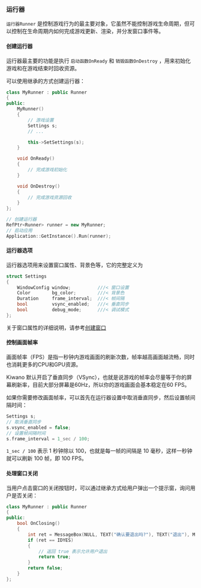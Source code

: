 ### 运行器

`运行器Runner` 是控制游戏行为的最主要对象，它虽然不能控制游戏生命周期，但可以控制在生命周期内如何完成游戏更新、渲染，并分发窗口事件等。

#### 创建运行器

运行器最主要的功能是执行 `启动函数OnReady` 和 `销毁函数OnDestroy` ，用来初始化游戏和在游戏结束时回收资源。

可以使用继承的方式创建运行器：

```cpp
class MyRunner : public Runner
{
public:
    MyRunner()
    {
        // 游戏设置
        Settings s;
        // ...

        this->SetSettings(s);
    }

    void OnReady()
    {
        // 完成游戏初始化
    }

    void OnDestroy()
    {
        // 完成游戏资源回收
    }
};

// 创建运行器
RefPtr<Runner> runner = new MyRunner;
// 启动应用
Application::GetInstance().Run(runner);
```

#### 运行器选项

运行器选项用来设置窗口属性、背景色等，它的完整定义为

```cpp
struct Settings
{
    WindowConfig window;          ///< 窗口设置
    Color        bg_color;        ///< 背景色
    Duration     frame_interval;  ///< 帧间隔
    bool         vsync_enabled;   ///< 垂直同步
    bool         debug_mode;      ///< 调试模式
};
```

关于窗口属性的详细说明，请参考[创建窗口](./window.md#创建窗口)

#### 控制画面帧率

画面帧率（FPS）是指一秒钟内游戏画面的刷新次数，帧率越高画面越流畅，同时也消耗更多的CPU和GPU资源。

Kiwano 默认开启了垂直同步（VSync），也就是说游戏的帧率会尽量等于你的屏幕刷新率，目前大部分屏幕是60Hz，所以你的游戏画面会基本稳定在60 FPS。

如果你需要修改画面帧率，可以首先在运行器设置中取消垂直同步，然后设置帧间隔时间：

```cpp
Settings s;
// 取消垂直同步
s.vsync_enabled = false;
// 设置帧间隔时间
s.frame_interval = 1_sec / 100;
```

`1_sec / 100` 表示 1 秒钟除以 100，也就是每一帧的间隔是 10 毫秒，这样一秒钟就可以刷新 100 帧，即 100 FPS。

#### 处理窗口关闭

当用户点击窗口的关闭按钮时，可以通过继承方式给用户弹出一个提示窗，询问用户是否关闭：

```cpp
class MyRunner : public Runner
{
public:
    bool OnClosing()
    {
        int ret = MessageBox(NULL, TEXT("确认要退出吗?"), TEXT("退出"), MB_YESNO | MB_ICONQUESTION);
        if (ret == IDYES)
        {
            // 返回 true 表示允许用户退出
            return true;
        }
        return false;
    }
};
```
